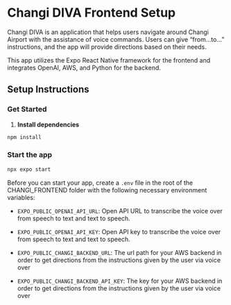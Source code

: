 # Changi DIVA Frontend Setup

Changi DIVA is an application that helps users navigate around Changi Airport with the assistance of voice commands. Users can give “from…to…” instructions, and the app will provide directions based on their needs.

This app utilizes the Expo React Native framework for the frontend and integrates OpenAI, AWS, and Python for the backend.

## Setup Instructions

### Get Started

1. **Install dependencies**


```bash
npm install
```

### Start the app

```bash
npx expo start
```

Before you can start your app, create a `.env` file in the root of the CHANGI_FRONTEND folder with the following necessary environment variables:

- `EXPO_PUBLIC_OPENAI_API_URL`: Open API URL to transcribe the voice over from speech to text and text to speech.

- `EXPO_PUBLIC_OPENAI_API_KEY`: Open API key to transcribe the voice over from speech to text and text to speech.

- `EXPO_PUBLIC_CHANGI_BACKEND_URL`: The url path for your AWS backend in order to get directions from the instructions given by the user via voice over

- `EXPO_PUBLIC_CHANGI_BACKEND_API_KEY`: The key for your AWS backend in order to get directions from the instructions given by the user via voice over
